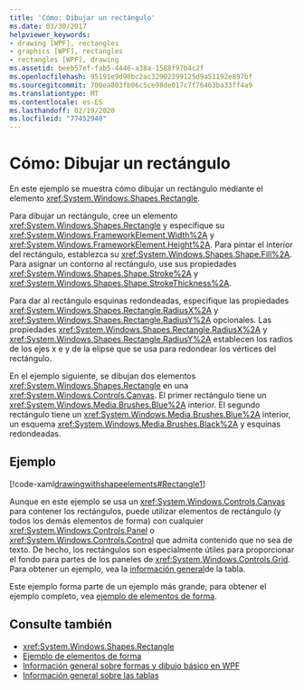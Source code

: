 ```yaml
---
title: 'Cómo: Dibujar un rectángulo'
ms.date: 03/30/2017
helpviewer_keywords:
- drawing [WPF], rectangles
- graphics [WPF], rectangles
- rectangles [WPF], drawing
ms.assetid: beeb57ef-fab5-4446-a38a-1588f97b4c2f
ms.openlocfilehash: 95191e9d90bc2ac32902399125d9a51192e897bf
ms.sourcegitcommit: 700ea803fb06c5ce98de017c7f76463ba33ff4a9
ms.translationtype: MT
ms.contentlocale: es-ES
ms.lasthandoff: 02/19/2020
ms.locfileid: "77452940"
---
```

# <a name="how-to-draw-a-rectangle"></a>Cómo: Dibujar un rectángulo
En este ejemplo se muestra cómo dibujar un rectángulo mediante el elemento <xref:System.Windows.Shapes.Rectangle>.  
  
 Para dibujar un rectángulo, cree un elemento <xref:System.Windows.Shapes.Rectangle> y especifique su <xref:System.Windows.FrameworkElement.Width%2A> y <xref:System.Windows.FrameworkElement.Height%2A>. Para pintar el interior del rectángulo, establezca su <xref:System.Windows.Shapes.Shape.Fill%2A>. Para asignar un contorno al rectángulo, use sus propiedades <xref:System.Windows.Shapes.Shape.Stroke%2A> y <xref:System.Windows.Shapes.Shape.StrokeThickness%2A>.  
  
 Para dar al rectángulo esquinas redondeadas, especifique las propiedades <xref:System.Windows.Shapes.Rectangle.RadiusX%2A> y <xref:System.Windows.Shapes.Rectangle.RadiusY%2A> opcionales. Las propiedades <xref:System.Windows.Shapes.Rectangle.RadiusX%2A> y <xref:System.Windows.Shapes.Rectangle.RadiusY%2A> establecen los radios de los ejes x e y de la elipse que se usa para redondear los vértices del rectángulo.  
  
 En el ejemplo siguiente, se dibujan dos elementos <xref:System.Windows.Shapes.Rectangle> en una <xref:System.Windows.Controls.Canvas>. El primer rectángulo tiene un <xref:System.Windows.Media.Brushes.Blue%2A> interior. El segundo rectángulo tiene un <xref:System.Windows.Media.Brushes.Blue%2A> interior, un esquema <xref:System.Windows.Media.Brushes.Black%2A> y esquinas redondeadas.  
  
## <a name="example"></a>Ejemplo  
 [!code-xaml[drawingwithshapeelements#Rectangle1](~/samples/snippets/csharp/VS_Snippets_Wpf/DrawingWithShapeElements/CS/rectangleexample.xaml#rectangle1)]  
  
 Aunque en este ejemplo se usa un <xref:System.Windows.Controls.Canvas> para contener los rectángulos, puede utilizar elementos de rectángulo (y todos los demás elementos de forma) con cualquier <xref:System.Windows.Controls.Panel> o <xref:System.Windows.Controls.Control> que admita contenido que no sea de texto. De hecho, los rectángulos son especialmente útiles para proporcionar el fondo para partes de los paneles de <xref:System.Windows.Controls.Grid>. Para obtener un ejemplo, vea la [información general](../advanced/table-overview.md)de la tabla.  
  
 Este ejemplo forma parte de un ejemplo más grande; para obtener el ejemplo completo, vea [ejemplo de elementos de forma](https://github.com/Microsoft/WPF-Samples/tree/master/Graphics/ShapeElements).  
  
## <a name="see-also"></a>Consulte también

- <xref:System.Windows.Shapes.Rectangle>
- [Ejemplo de elementos de forma](https://github.com/Microsoft/WPF-Samples/tree/master/Graphics/ShapeElements)
- [Información general sobre formas y dibujo básico en WPF](shapes-and-basic-drawing-in-wpf-overview.md)
- [Información general sobre las tablas](../advanced/table-overview.md)
